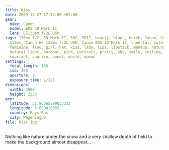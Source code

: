 ```yaml
---
title: Kiss
date: 2009-12-27 17:12:00 +02:00
gear:
  make: Canon
  model: EOS 5D Mark II
  lens: EF135mm f/2L USM
tags: 135mm f/2, 5D Mark II, 5D2, 5DII, beauty, blanc, bokeh, Canon, Canon
  135mm, Canon EF 135mm f/2L USM, Canon EOS 5D Mark II, cheerful, cute,
  feminine, flou, girl, hat, kiss, lady, lips, lipstick, makeup, natural,
  natural light, outdoor, pink, portrait, pretty, she, smile, smiling, snow,
  souriant, sourire, sweet, white, woman
settings:
  focal_length: 135
  iso: 400
  aperture: 2
  exposure_time: 1/125
dimensions:
  width: 3500
  height: 2333
geo:
  latitude: 51.96565290833333
  longitude: 5.688419555
  country: Pays-Bas
  city: Wageningue
file: kiss.jpg
---
```


Nothing like nature under the snow and a very shallow depth of field to make the background almost disappear…
